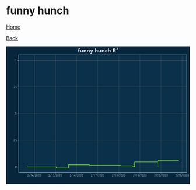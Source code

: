 # funny hunch

[Home](../index.md)

[Back](funny.md)

![hunch R²](../images/funny_hunch_RSq.png "hunch R²")


